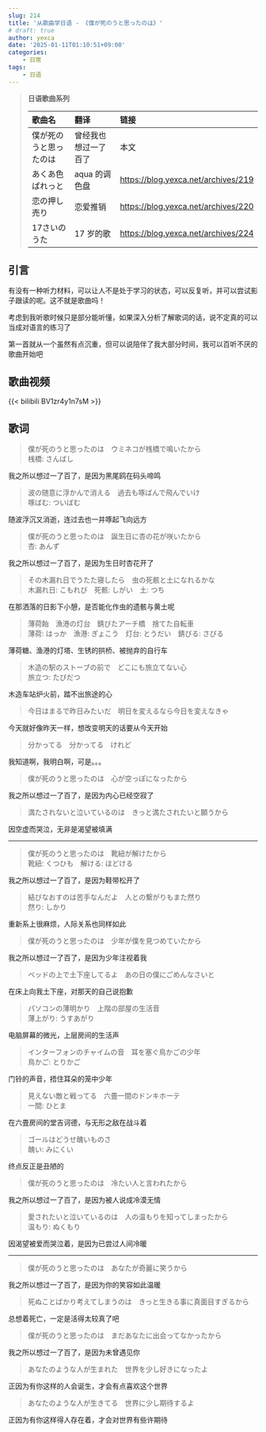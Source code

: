 ```yaml
---
slug: 214
title: '从歌曲学日语 - 《僕が死のうと思ったのは》'
# draft: true
author: yexca
date: '2025-01-11T01:10:51+09:00'
categories:
    - 日常
tags:
    - 日语
---
```


> **日语歌曲系列**
>
> | 歌曲名 | 翻译 | 链接 |
> |:-- | :-- | :--|
> | 僕が死のうと思ったのは | 曾经我也想过一了百了 | 本文 |
> | あくあ色ぱれっと | aqua 的调色盘 | <https://blog.yexca.net/archives/219> |
> | 恋の押し売り | 恋爱推销 | <https://blog.yexca.net/archives/220> |
> | 17さいのうた | 17 岁的歌 | <https://blog.yexca.net/archives/224> |

## 引言

有没有一种听力材料，可以让人不是处于学习的状态，可以反复听，并可以尝试影子跟读的呢。这不就是歌曲吗！

考虑到我听歌时候只是部分能听懂，如果深入分析了解歌词的话，说不定真的可以当成对语言的练习了

第一首就从一个虽然有点沉重，但可以说陪伴了我大部分时间，我可以百听不厌的歌曲开始吧

## 歌曲视频

{{< bilibili BV1zr4y1n7sM >}}

## 歌词

> 僕が死のうと思ったのは　ウミネコが桟橋で鳴いたから  
> 桟橋: さんばし

我之所以想过一了百了，是因为黑尾鸥在码头啼鸣

> 波の随意に浮かんで消える　過去も啄ばんで飛んでいけ  
> 啄ばむ: ついばむ

随波浮沉又消逝，连过去也一并啄起飞向远方

> 僕が死のうと思ったのは　誕生日に杏の花が咲いたから  
> 杏: あんず

我之所以想过一了百了，是因为生日时杏花开了

> その木漏れ日でうたた寝したら　虫の死骸と土になれるかな  
> 木漏れ日: こもれび　死骸: しがい　土: つち

在那洒落的日影下小憩，是否能化作虫的遗骸与黄土呢

> 薄荷飴　漁港の灯台　錆びたアーチ橋　捨てた自転車  
> 薄荷: はっか　漁港: ぎょこう　灯台: とうだい　錆びる: さびる

薄荷糖、渔港的灯塔、生锈的拱桥、被抛弃的自行车

> 木造の駅のストーブの前で　どこにも旅立てない心  
> 旅立つ: たびだつ

木造车站炉火前，踏不出旅途的心

> 今日はまるで昨日みたいだ　明日を変えるなら今日を変えなきゃ

今天就好像昨天一样，想改变明天的话要从今天开始

> 分かってる　分かってる　けれど

我知道啊，我明白啊，可是。。。

> 僕が死のうと思ったのは　心が空っぽになったから

我之所以想过一了百了，是因为内心已经空寂了

> 満たされないと泣いているのは　きっと満たされたいと願うから

因空虚而哭泣，无非是渴望被填满

---

> 僕が死のうと思ったのは　靴紐が解けたから  
> 靴紐: くつひも　解ける: ほどける

我之所以想过一了百了，是因为鞋带松开了

> 結びなおすのは苦手なんだよ　人との繋がりもまた然り  
> 然り: しかり

重新系上很麻烦，人际关系也同样如此

> 僕が死のうと思ったのは　少年が僕を見つめていたから

我之所以想过一了百了，是因为少年注视着我

> ベッドの上で土下座してるよ　あの日の僕にごめんなさいと

在床上向我土下座，对那天的自己说抱歉

> パソコンの薄明かり　上階の部屋の生活音  
> 薄上がり: うすあがり

电脑屏幕的微光，上层房间的生活声

> インターフォンのチャイムの音　耳を塞ぐ鳥かごの少年  
> 鳥かご: とりかご

门铃的声音，捂住耳朵的笼中少年

> 見えない敵と戦ってる　六畳一間のドンキホーテ  
> 一間: ひとま

在六畳房间的堂吉诃德，与无形之敌在战斗着

> ゴールはどうせ醜いものさ  
> 醜い: みにくい

终点反正是丑陋的

> 僕が死のうと思ったのは　冷たい人と言われたから

我之所以想过一了百了，是因为被人说成冷漠无情

> 愛されたいと泣いているのは　人の温もりを知ってしまったから  
> 温もり: ぬくもり

因渴望被爱而哭泣着，是因为已尝过人间冷暖

---

> 僕が死のうと思ったのは　あなたが奇麗に笑うから

我之所以想过一了百了，是因为你的笑容如此温暖

> 死ぬことばかり考えてしまうのは　きっと生きる事に真面目すぎるから

总想着死亡，一定是活得太较真了吧

> 僕が死のうと思ったのは　まだあなたに出会ってなかったから

我之所以想过一了百了，是因为未曾遇见你

> あなたのような人が生まれた　世界を少し好きになったよ

正因为有你这样的人会诞生，才会有点喜欢这个世界

> あなたのような人が生きてる　世界に少し期待するよ

正因为有你这样得人存在着，才会对世界有些许期待
